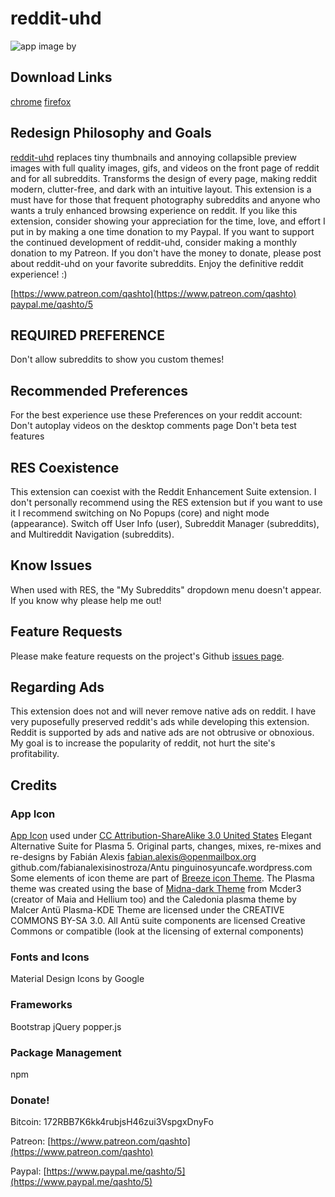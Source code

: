# reddit-uhd
![app image by ](https://upload.wikimedia.org/wikipedia/commons/thumb/a/ae/Antu_reddit.svg/512px-Antu_reddit.svg.png)
## Download Links
[chrome](https://chrome.google.com/webstore/detail/reddit-uhd/lbgicmachmkfbkbldccboimfplmemfip?hl=en-US)
[firefox](https://addons.mozilla.org/en-US/firefox/addon/reddit-uhd/)
## Redesign Philosophy and Goals
[reddit-uhd](https://github.com/quinton-ashley/reddit-uhd) replaces tiny thumbnails and annoying collapsible preview images with full quality images, gifs, and videos on the front page of reddit and for all subreddits.  Transforms the design of every page, making reddit modern, clutter-free, and dark with an intuitive layout.  This extension is a must have for those that frequent photography subreddits and anyone who wants a truly enhanced browsing experience on reddit.  If you like this extension, consider showing your appreciation for the time, love, and effort I put in by making a one time donation to my Paypal.  If you want to support the continued development of reddit-uhd, consider making a monthly donation to my Patreon.  If you don't have the money to donate, please post about reddit-uhd on your favorite subreddits.  Enjoy the definitive reddit experience! :)  

[https://www.patreon.com/qashto](https://www.patreon.com/qashto)  
[paypal.me/qashto/5](paypal.me/qashto/5)

## REQUIRED PREFERENCE
Don't allow subreddits to show you custom themes!

## Recommended Preferences
For the best experience use these Preferences on your reddit account:
Don't autoplay videos on the desktop comments page
Don't beta test features

## RES Coexistence
This extension can coexist with the Reddit Enhancement Suite extension.  I don't personally recommend using the RES extension but if you want to use it I recommend switching on No Popups (core) and night mode (appearance).  Switch off User Info (user), Subreddit Manager (subreddits), and Multireddit Navigation (subreddits).

## Know Issues
When used with RES, the "My Subreddits" dropdown menu doesn't appear.  If you know why please help me out!

## Feature Requests
Please make feature requests on the project's Github [issues page](https://github.com/quinton-ashley/reddit-uhd/issues).

## Regarding Ads
This extension does not and will never remove native ads on reddit.  I have very puposefully preserved reddit's ads while developing this extension.  Reddit is supported by ads and native ads are not obtrusive or obnoxious.  My goal is to increase the popularity of reddit, not hurt the site's profitability.

## Credits
### App Icon
[App Icon](https://commons.wikimedia.org/wiki/File:Antu_reddit.svg) used under [CC Attribution-ShareAlike 3.0 United States](https://creativecommons.org/licenses/by-sa/3.0/us/)
Elegant Alternative Suite for Plasma 5.
Original parts, changes, mixes, re-mixes and re-designs by Fabián Alexis <fabian.alexis@openmailbox.org> github.com/fabianalexisinostroza/Antu pinguinosyuncafe.wordpress.com
Some elements of icon theme are part of [Breeze icon Theme](github.com/NitruxSA/breeze-icon-theme).
The Plasma theme was created using the base of [Midna-dark Theme](github.com/KaOSx/midna) from Mcder3 (creator of Maia and Hellium too) and the Caledonia plasma theme by Malcer
Antü Plasma-KDE Theme are licensed under the CREATIVE COMMONS BY-SA 3.0.
All Antü suite components are licensed Creative Commons or compatible (look at the licensing of external components)

### Fonts and Icons
Material Design Icons by Google
### Frameworks
Bootstrap
jQuery
popper.js
### Package Management
npm

### Donate!

Bitcoin:
172RBB7K6kk4rubjsH46zui3VspgxDnyFo

Patreon:
[https://www.patreon.com/qashto](https://www.patreon.com/qashto)

Paypal:
[https://www.paypal.me/qashto/5](https://www.paypal.me/qashto/5)
